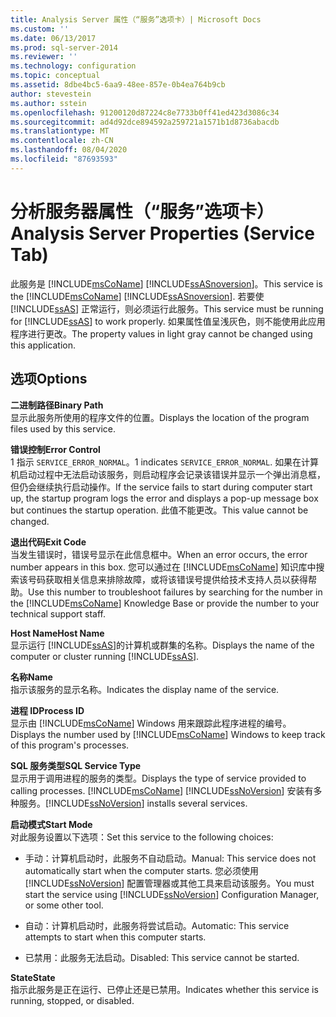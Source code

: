 ```yaml
---
title: Analysis Server 属性（“服务”选项卡）| Microsoft Docs
ms.custom: ''
ms.date: 06/13/2017
ms.prod: sql-server-2014
ms.reviewer: ''
ms.technology: configuration
ms.topic: conceptual
ms.assetid: 8dbe4bc5-6aa9-48ee-857e-0b4ea764b9cb
author: stevestein
ms.author: sstein
ms.openlocfilehash: 91200120d87224c8e7733b0ff41ed423d3086c34
ms.sourcegitcommit: ad4d92dce894592a259721a1571b1d8736abacdb
ms.translationtype: MT
ms.contentlocale: zh-CN
ms.lasthandoff: 08/04/2020
ms.locfileid: "87693593"
---
```

# <a name="analysis-server-properties-service-tab"></a><span data-ttu-id="3f5a6-102">分析服务器属性（“服务”选项卡）</span><span class="sxs-lookup"><span data-stu-id="3f5a6-102">Analysis Server Properties (Service Tab)</span></span>
  <span data-ttu-id="3f5a6-103">此服务是 [!INCLUDE[msCoName](../../includes/msconame-md.md)] [!INCLUDE[ssASnoversion](../../includes/ssasnoversion-md.md)]。</span><span class="sxs-lookup"><span data-stu-id="3f5a6-103">This service is the [!INCLUDE[msCoName](../../includes/msconame-md.md)] [!INCLUDE[ssASnoversion](../../includes/ssasnoversion-md.md)].</span></span> <span data-ttu-id="3f5a6-104">若要使 [!INCLUDE[ssAS](../../includes/ssas-md.md)] 正常运行，则必须运行此服务。</span><span class="sxs-lookup"><span data-stu-id="3f5a6-104">This service must be running for [!INCLUDE[ssAS](../../includes/ssas-md.md)] to work properly.</span></span> <span data-ttu-id="3f5a6-105">如果属性值呈浅灰色，则不能使用此应用程序进行更改。</span><span class="sxs-lookup"><span data-stu-id="3f5a6-105">The property values in light gray cannot be changed using this application.</span></span>  
  
## <a name="options"></a><span data-ttu-id="3f5a6-106">选项</span><span class="sxs-lookup"><span data-stu-id="3f5a6-106">Options</span></span>  
 <span data-ttu-id="3f5a6-107">**二进制路径**</span><span class="sxs-lookup"><span data-stu-id="3f5a6-107">**Binary Path**</span></span>  
 <span data-ttu-id="3f5a6-108">显示此服务所使用的程序文件的位置。</span><span class="sxs-lookup"><span data-stu-id="3f5a6-108">Displays the location of the program files used by this service.</span></span>  
  
 <span data-ttu-id="3f5a6-109">**错误控制**</span><span class="sxs-lookup"><span data-stu-id="3f5a6-109">**Error Control**</span></span>  
 <span data-ttu-id="3f5a6-110">1 指示 `SERVICE_ERROR_NORMAL`。</span><span class="sxs-lookup"><span data-stu-id="3f5a6-110">1 indicates `SERVICE_ERROR_NORMAL`.</span></span> <span data-ttu-id="3f5a6-111">如果在计算机启动过程中无法启动该服务，则启动程序会记录该错误并显示一个弹出消息框，但仍会继续执行启动操作。</span><span class="sxs-lookup"><span data-stu-id="3f5a6-111">If the service fails to start during computer start up, the startup program logs the error and displays a pop-up message box but continues the startup operation.</span></span> <span data-ttu-id="3f5a6-112">此值不能更改。</span><span class="sxs-lookup"><span data-stu-id="3f5a6-112">This value cannot be changed.</span></span>  
  
 <span data-ttu-id="3f5a6-113">**退出代码**</span><span class="sxs-lookup"><span data-stu-id="3f5a6-113">**Exit Code**</span></span>  
 <span data-ttu-id="3f5a6-114">当发生错误时，错误号显示在此信息框中。</span><span class="sxs-lookup"><span data-stu-id="3f5a6-114">When an error occurs, the error number appears in this box.</span></span> <span data-ttu-id="3f5a6-115">您可以通过在 [!INCLUDE[msCoName](../../includes/msconame-md.md)] 知识库中搜索该号码获取相关信息来排除故障，或将该错误号提供给技术支持人员以获得帮助。</span><span class="sxs-lookup"><span data-stu-id="3f5a6-115">Use this number to troubleshoot failures by searching for the number in the [!INCLUDE[msCoName](../../includes/msconame-md.md)] Knowledge Base or provide the number to your technical support staff.</span></span>  
  
 <span data-ttu-id="3f5a6-116">**Host Name**</span><span class="sxs-lookup"><span data-stu-id="3f5a6-116">**Host Name**</span></span>  
 <span data-ttu-id="3f5a6-117">显示运行 [!INCLUDE[ssAS](../../includes/ssas-md.md)]的计算机或群集的名称。</span><span class="sxs-lookup"><span data-stu-id="3f5a6-117">Displays the name of the computer or cluster running [!INCLUDE[ssAS](../../includes/ssas-md.md)].</span></span>  
  
 <span data-ttu-id="3f5a6-118">**名称**</span><span class="sxs-lookup"><span data-stu-id="3f5a6-118">**Name**</span></span>  
 <span data-ttu-id="3f5a6-119">指示该服务的显示名称。</span><span class="sxs-lookup"><span data-stu-id="3f5a6-119">Indicates the display name of the service.</span></span>  
  
 <span data-ttu-id="3f5a6-120">**进程 ID**</span><span class="sxs-lookup"><span data-stu-id="3f5a6-120">**Process ID**</span></span>  
 <span data-ttu-id="3f5a6-121">显示由 [!INCLUDE[msCoName](../../includes/msconame-md.md)] Windows 用来跟踪此程序进程的编号。</span><span class="sxs-lookup"><span data-stu-id="3f5a6-121">Displays the number used by [!INCLUDE[msCoName](../../includes/msconame-md.md)] Windows to keep track of this program's processes.</span></span>  
  
 <span data-ttu-id="3f5a6-122">**SQL 服务类型**</span><span class="sxs-lookup"><span data-stu-id="3f5a6-122">**SQL Service Type**</span></span>  
 <span data-ttu-id="3f5a6-123">显示用于调用进程的服务的类型。</span><span class="sxs-lookup"><span data-stu-id="3f5a6-123">Displays the type of service provided to calling processes.</span></span> [!INCLUDE[msCoName](../../includes/msconame-md.md)] <span data-ttu-id="3f5a6-124">[!INCLUDE[ssNoVersion](../../includes/ssnoversion-md.md)] 安装有多种服务。</span><span class="sxs-lookup"><span data-stu-id="3f5a6-124">[!INCLUDE[ssNoVersion](../../includes/ssnoversion-md.md)] installs several services.</span></span>  
  
 <span data-ttu-id="3f5a6-125">**启动模式**</span><span class="sxs-lookup"><span data-stu-id="3f5a6-125">**Start Mode**</span></span>  
 <span data-ttu-id="3f5a6-126">对此服务设置以下选项：</span><span class="sxs-lookup"><span data-stu-id="3f5a6-126">Set this service to the following choices:</span></span>  
  
-   <span data-ttu-id="3f5a6-127">手动：计算机启动时，此服务不自动启动。</span><span class="sxs-lookup"><span data-stu-id="3f5a6-127">Manual: This service does not automatically start when the computer starts.</span></span> <span data-ttu-id="3f5a6-128">您必须使用 [!INCLUDE[ssNoVersion](../../includes/ssnoversion-md.md)] 配置管理器或其他工具来启动该服务。</span><span class="sxs-lookup"><span data-stu-id="3f5a6-128">You must start the service using [!INCLUDE[ssNoVersion](../../includes/ssnoversion-md.md)] Configuration Manager, or some other tool.</span></span>  
  
-   <span data-ttu-id="3f5a6-129">自动：计算机启动时，此服务将尝试启动。</span><span class="sxs-lookup"><span data-stu-id="3f5a6-129">Automatic: This service attempts to start when this computer starts.</span></span>  
  
-   <span data-ttu-id="3f5a6-130">已禁用：此服务无法启动。</span><span class="sxs-lookup"><span data-stu-id="3f5a6-130">Disabled: This service cannot be started.</span></span>  
  
 <span data-ttu-id="3f5a6-131">**State**</span><span class="sxs-lookup"><span data-stu-id="3f5a6-131">**State**</span></span>  
 <span data-ttu-id="3f5a6-132">指示此服务是正在运行、已停止还是已禁用。</span><span class="sxs-lookup"><span data-stu-id="3f5a6-132">Indicates whether this service is running, stopped, or disabled.</span></span>  
  
  
